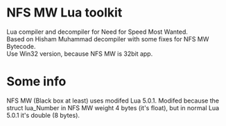 # NFS MW Lua toolkit
 Lua compiler and decompiler for Need for Speed Most Wanted.\
 Based on Hisham Muhammad decompiler with some fixes for NFS MW Bytecode.\
 Use Win32 version, because NFS MW is 32bit app.
 
# Some info
 NFS MW (Black box at least) uses modifed Lua 5.0.1. Modifed because the struct lua_Number in NFS MW weight 4 bytes (it's float), but in normal Lua 5.0.1 it's double (8 bytes).
